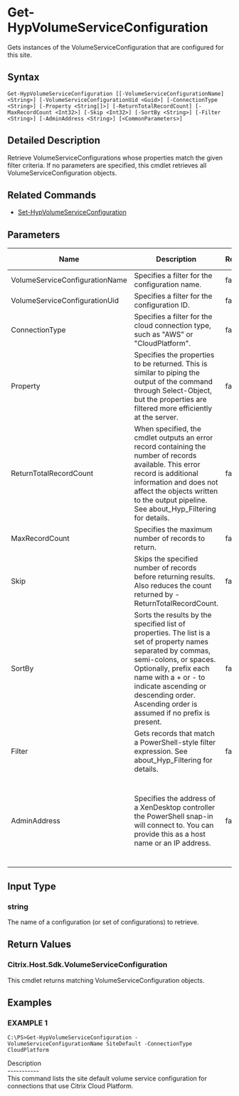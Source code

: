 ﻿# Get-HypVolumeServiceConfiguration

   Gets instances of the VolumeServiceConfiguration that are configured for this site.

## Syntax
```
Get-HypVolumeServiceConfiguration [[-VolumeServiceConfigurationName] <String>] [-VolumeServiceConfigurationUid <Guid>] [-ConnectionType <String>] [-Property <String[]>] [-ReturnTotalRecordCount] [-MaxRecordCount <Int32>] [-Skip <Int32>] [-SortBy <String>] [-Filter <String>] [-AdminAddress <String>] [<CommonParameters>]
```

## Detailed Description
   Retrieve VolumeServiceConfigurations whose properties match the given filter criteria. If no parameters are specified, this cmdlet retrieves all VolumeServiceConfiguration objects.

## Related Commands
  * [Set-HypVolumeServiceConfiguration](Set-HypVolumeServiceConfiguration/)
## Parameters

| Name   | Description | Required? | Pipeline Input | Default Value |
| --- | --- | --- | --- | --- |
| VolumeServiceConfigurationName | Specifies a filter for the configuration name. | false | true (ByValue, ByPropertyName) |  |
| VolumeServiceConfigurationUid | Specifies a filter for the configuration ID. | false | true (ByPropertyName) |  |
| ConnectionType | Specifies a filter for the cloud connection type, such as "AWS" or "CloudPlatform". | false | false |  |
| Property | Specifies the properties to be returned. This is similar to piping the output of the command through Select-Object, but the properties are filtered more efficiently at the server. | false | false |  |
| ReturnTotalRecordCount | When specified, the cmdlet outputs an error record containing the number of records available. This error record is additional information and does not affect the objects written to the output pipeline. See about_Hyp_Filtering for details. | false | false | False |
| MaxRecordCount | Specifies the maximum number of records to return. | false | false | 250 |
| Skip | Skips the specified number of records before returning results. Also reduces the count returned by -ReturnTotalRecordCount. | false | false | 0 |
| SortBy | Sorts the results by the specified list of properties. The list is a set of property names separated by commas, semi-colons, or spaces. Optionally, prefix each name with a + or - to indicate ascending or descending order. Ascending order is assumed if no prefix is present. | false | false | The default sort order is by name or unique identifier. |
| Filter | Gets records that match a PowerShell-style filter expression. See about_Hyp_Filtering for details. | false | false |  |
| AdminAddress | Specifies the address of a XenDesktop controller the PowerShell snap-in will connect to. You can provide this as a host name or an IP address. | false | false | Localhost. Once a value is provided by any cmdlet, this value becomes the default. |

## Input Type
### string
   The name of a configuration (or set of configurations) to retrieve.
## Return Values
### Citrix.Host.Sdk.VolumeServiceConfiguration
   This cmdlet returns matching VolumeServiceConfiguration objects.
## Examples

### EXAMPLE 1
```
C:\PS>Get-HypVolumeServiceConfiguration -VolumeServiceConfigurationName SiteDefault -ConnectionType CloudPlatform
```
   Description<br>-----------<br>This command lists the site default volume service configuration for connections that use Citrix Cloud Platform.
